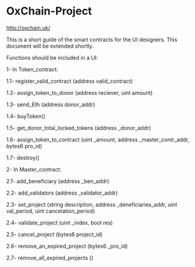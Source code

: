 # OxChain-Project
http://oxchain.uk/



This is a short guide of the smart contracts for the UI designers. This document will be extended shortly. 


Functions should be included in a UI:

1-	In Token_contract:

  1.1-	register_valid_contract (address valid_contract)
  
  1.2-	assign_token_to_donor (address reciever, uint amount)
  
  1.3-	send_Eth (address donor_addr)
  
  1.4-	buyToken()
  
  1.5-	get_donor_total_locked_tokens (address _donor_addr)
  
  1.6-	assign_token_to_contract (uint _amount, address _master_contr_addr, bytes6 pro_id)
  
  1.7-	destroy()

2-	In Master_contract:

  2.1-	add_beneficiary (address _ben_addr)
  
  2.2-	add_validators (address _validator_addr)
  
  2.3-	set_project (string description,  address _deneficiaries_addr, uint val_period, uint cancelation_period)
  
  2.4-	validate_project (uint _index, bool res)
  
  2.5-	cancel_project (bytes6 project_id)
  
  2.6-	remove_an_expired_project (bytes6 _pro_id)
  
  2.7-	remove_all_expired_projects ()


